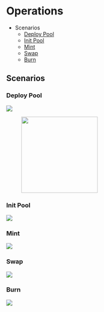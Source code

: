 # Operations

* Scenarios
  * [Deploy Pool](operations.md#deploy-pool)
  * [Init Pool](operations.md#init-pool)
  * [Mint](operations.md#mint)
  * [Swap](operations.md#swap)
  * [Burn](operations.md#burn)

## Scenarios

### Deploy Pool

![](../images/deploy.svg)

<figure><img src="../images/init.svg" alt="" width="203"><figcaption></figcaption></figure>

### Init Pool

![](../images/init.svg)

### Mint

![](../images/mint.svg)

### Swap

![](../images/swap.svg)

### Burn

![](../images/burn.svg)
